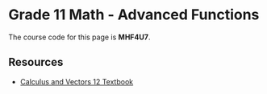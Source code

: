 # Grade 11 Math - Advanced Functions

The course code for this page is **MHF4U7**.

## Resources

 - [Calculus and Vectors 12 Textbook](/resources/g11/calculus-vectors-textbook.pdf)
